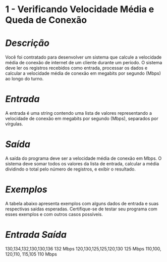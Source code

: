 
# 1 - Verificando Velocidade Média e Queda de Conexão



# *_Descrição_*

Você foi contratado para desenvolver um sistema que calcule a velocidade média de conexão de internet de um cliente durante um período. O sistema deve ler os registros recebidos como entrada, processar os dados e calcular a velocidade média de conexão em megabits por segundo (Mbps) ao longo do turno.

# _*Entrada*_
A entrada é uma string contendo uma lista de valores representando a velocidade de conexão em megabits por segundo (Mbps), separados por vírgulas.

#  _*Saída*_
A saída do programa deve ser a velocidade média de conexão em Mbps. O sistema deve somar todos os valores da lista de entrada, calcular a média dividindo o total pelo número de registros, e exibir o resultado.

# _*Exemplos*_
A tabela abaixo apresenta exemplos com alguns dados de entrada e suas respectivas saídas esperadas. Certifique-se de testar seu programa com esses exemplos e com outros casos possíveis.

# _*Entrada	Saída*_
130,134,132,130,130,136	132 Mbps
120,130,125,125,120,130	125 Mbps
110,100, 120,110, 115,105	110 Mbps
